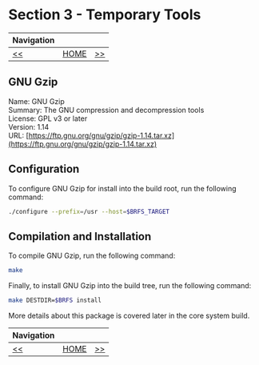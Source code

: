 # Section 3 - Temporary Tools

| Navigation |||
| --- | --- | ---: |
| [<<](./GNUGrep.md) | [HOME](../README.md) | [>>](./GNUMake.md) |

## GNU Gzip

Name: GNU Gzip<br />
Summary: The GNU compression and decompression tools<br />
License: GPL v3 or later<br />
Version: 1.14<br />
URL: [https://ftp.gnu.org/gnu/gzip/gzip-1.14.tar.xz](https://ftp.gnu.org/gnu/gzip/gzip-1.14.tar.xz)<br />

## Configuration

To configure GNU Gzip for install into the build root, run the following command:

```bash
./configure --prefix=/usr --host=$BRFS_TARGET
```

## Compilation and Installation

To compile GNU Gzip, run the following command:

```bash
make
```

Finally, to install GNU Gzip into the build tree, run the following command:

```bash
make DESTDIR=$BRFS install
```

More details about this package is covered later in the core system build.

| Navigation |||
| --- | --- | ---: |
| [<<](./GNUGrep.md) | [HOME](../README.md) | [>>](./GNUMake.md) |
